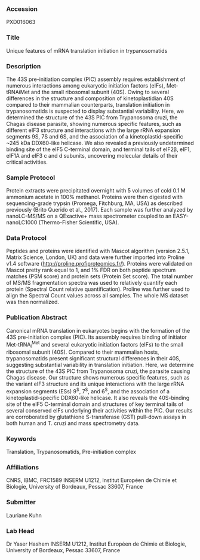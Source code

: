 ### Accession
PXD016063

### Title
Unique features of mRNA translation initiation in trypanosomatids

### Description
The 43S pre-initiation complex (PIC) assembly requires establishment of numerous interactions among eukaryotic initiation factors (eIFs), Met-tRNAiMet and the small ribosomal subunit (40S). Owing to several differences in the structure and composition of kinetoplastidian 40S compared to their mammalian counterparts, translation initiation in trypanosomatids is suspected to display substantial variability. Here, we determined the structure of the 43S PIC from Trypanosoma cruzi, the Chagas disease parasite, showing numerous specific features, such as different eIF3 structure and interactions with the large rRNA expansion segments 9S, 7S and 6S, and the association of a kinetoplastid-specific ~245 kDa DDX60-like helicase. We also revealed a previously undetermined binding site of the eIF5 C-terminal domain, and terminal tails of eIF2β, eIF1, eIF1A and eIF3 c and d subunits, uncovering molecular details of their critical activities.

### Sample Protocol
Protein extracts were precipitated overnight with 5 volumes of cold 0.1 M ammonium acetate in 100% methanol. Proteins were then digested with sequencing-grade trypsin (Promega, Fitchburg, MA, USA) as described previously (Brito Querido et al., 2017). Each sample was further analyzed by nanoLC-MS/MS on a QExactive+ mass spectrometer coupled to an EASY-nanoLC1000 (Thermo-Fisher Scientific, USA).

### Data Protocol
Peptides and proteins were identified with Mascot algorithm (version 2.5.1, Matrix Science, London, UK) and data were further imported into Proline v1.4 software (http://proline.profiproteomics.fr/). Proteins were validated on Mascot pretty rank equal to 1, and 1% FDR on both peptide spectrum matches (PSM score) and protein sets (Protein Set score). The total number of MS/MS fragmentation spectra was used to relatively quantify each protein (Spectral Count relative quantification). Proline was further used to align the Spectral Count values across all samples. The whole MS dataset was then normalized.

### Publication Abstract
Canonical mRNA translation in eukaryotes begins with the formation of the 43S pre-initiation complex (PIC). Its assembly requires binding of initiator Met-tRNA<sub>i</sub><sup>Met</sup> and several eukaryotic initiation factors (eIFs) to the small ribosomal subunit (40S). Compared to their mammalian hosts, trypanosomatids present significant structural differences in their 40S, suggesting substantial variability in translation initiation. Here, we determine the structure of the 43S PIC from Trypanosoma cruzi, the parasite causing Chagas disease. Our structure shows numerous specific features, such as the variant eIF3 structure and its unique interactions with the large rRNA expansion segments (ESs) 9<sup>S</sup>, 7<sup>S</sup>, and 6<sup>S</sup>, and the association of a kinetoplastid-specific DDX60-like helicase. It also reveals the 40S-binding site of the eIF5 C-terminal domain and structures of key terminal tails of several conserved eIFs underlying their activities within the PIC. Our results are corroborated by glutathione S-transferase (GST) pull-down assays in both human and T.&#xa0;cruzi and mass spectrometry data.

### Keywords
Translation, Trypanosomatids, Pre-initiation complex

### Affiliations
CNRS, IBMC, FRC1589
INSERM U1212, Institut Européen de Chimie et Biologie, University of Bordeaux, Pessac 33607, France

### Submitter
Lauriane Kuhn

### Lab Head
Dr Yaser Hashem
INSERM U1212, Institut Européen de Chimie et Biologie, University of Bordeaux, Pessac 33607, France


